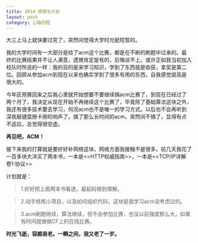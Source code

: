 ```yaml
---
title: 2014 感想与计划
layout: post
category: 心路历程
---
```


大三上马上就快要过完了，突然间觉得大学时光挺短暂的。

我的大学时间有一大部分是给了acm这个比赛，都是在不断的刷题中过来的。最终的比赛结果并不让人满意，遗憾肯定是有的，后悔谈不上。或许正如我当初加入校队时所说的一样：我的目的是来学习知识，学到了东西就是收获，拿奖是第二位。回顾从参加acm到现在以来也确实学到了很多有用的东西，自我感觉提高是很大的。

今年区预赛回来之后我心里就开始想要不要继续搞acm比赛了，到现在已经过了两个月了，我决定从现在开始不再继续这个比赛了，毕竟除了基础算法这块之外，我还有很多技术要去学习，何况acm也不是唯一的学习方式。以后也不会再听到深夜敲键盘擦卡擦的响声了。搞了那么长时间的acm，突然间不搞了，显得有点不适应，总觉得很空虚。

 
  

**再见吧，ACM！**


 
  
   
接下来我的打算就是要好好补网络这块，网络方面我接触不是很多。前几天我花了一百多块大洋买了两本书，一本是\<\<HTTP权威指南\>\>，一本是\<\<TCP/IP详解 卷1:协议\>\>

计划就是：

>1.好好把上面两本书看透，最起码做到理解。

>2.动手练练小项目，以及如何组织代码，这块是我学习acm没考虑过的。

>3.acm刷题继续，算法继续，但不会参加比赛，也没以前强度那么大，如果有时间就做做CF上的在线比赛。



**时光飞逝，容颜易老。一瞬之间，我又老了一岁。**
